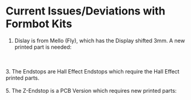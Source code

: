 # Current Issues/Deviations with Formbot Kits
1. Dislay is from Mello (Fly), which has the Display shifted 3mm. A new printed part is needed:
<br>
<br>
3. The Endstops are Hall Effect Endstops which require the Hall Effect printed parts.
<br>
<br>
5. The Z-Endstop is a PCB Version which requires new printed parts: 
